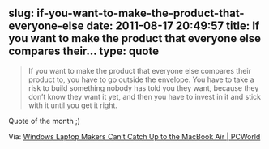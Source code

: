 slug: if-you-want-to-make-the-product-that-everyone-else
date: 2011-08-17 20:49:57
title: If you want to make the product that everyone else compares their...
type: quote
---

> If you want to make the product that everyone else compares their product to, you have to go outside the envelope. You have to take a risk to build something nobody has told you they want, because they don’t know they want it yet, and then you have to invest in it and stick with it until you get it right.

Quote of the month ;)

 Via: [Windows Laptop Makers Can’t Catch Up to the MacBook Air | PCWorld](http://www.pcworld.com/article/237992/windows_laptop_makers_cant_catch_up_to_the_macbook_air.html)
